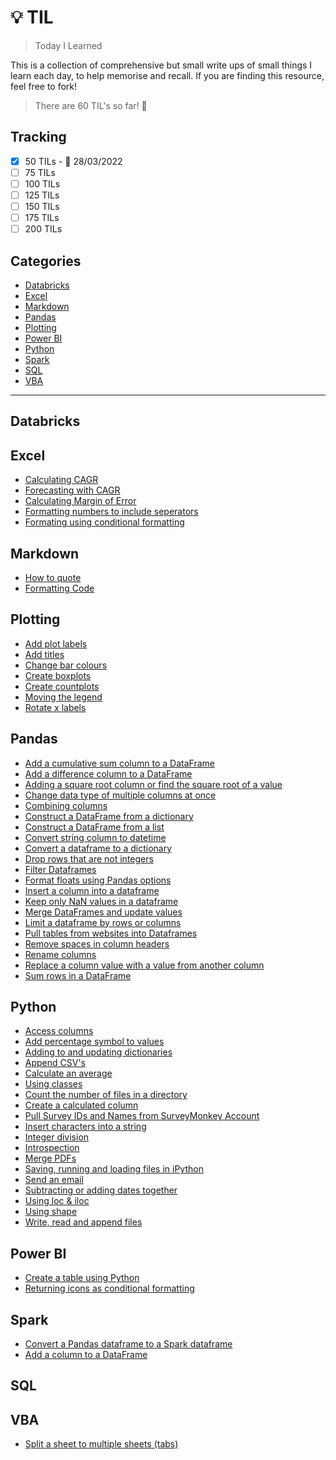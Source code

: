 # :bulb: TIL

> Today I Learned

This is a collection of comprehensive but small write ups of small things I learn each day, to help memorise and recall. If you are finding this resource, feel free to fork!

> There are 60 TIL's so far! :confetti_ball:

## Tracking

- [x] 50 TILs - :calendar: 28/03/2022
- [ ] 75 TILs
- [ ] 100 TILs
- [ ] 125 TILs
- [ ] 150 TILs
- [ ] 175 TILs
- [ ] 200 TILs

## Categories

- [Databricks](#databricks)
- [Excel](#excel)
- [Markdown](#markdown)
- [Pandas](#pandas)
- [Plotting](#plotting)
- [Power BI](#power-bi)
- [Python](#python)
- [Spark](#spark)
- [SQL](#sql)
- [VBA](#vba)

---

## Databricks

## Excel

- [Calculating CAGR](Excel/calculating_cagr.md)
- [Forecasting with CAGR](Excel/forecasting_with_cagr.md)
- [Calculating Margin of Error](/Excel/calculating_margin_of_error.md)
- [Formatting numbers to include seperators](Excel/formatting_numbers.md)
- [Formating using conditional formatting](Excel/conditional_formatting_row.md)

## Markdown

- [How to quote](Markdown/quote.md)
- [Formatting Code](Markdown/formatting_code.md)

## Plotting

- [Add plot labels](/Plotting/add_bar_labels.md)
- [Add titles](/Plotting/add_titles.md)
- [Change bar colours](/Plotting/colors.md)
- [Create boxplots](/Plotting/create_boxplots.md)
- [Create countplots](/Plotting/create_countplot.md)
- [Moving the legend](/Plotting/moving_legend.md)
- [Rotate x labels](/Plotting/rotate_xlabels.md)

## Pandas

- [Add a cumulative sum column to a DataFrame](/Pandas/add_cumulative_sum_column.md)
- [Add a difference column to a DataFrame](/Pandas/add_difference_column.md)
- [Adding a square root column or find the square root of a value](/Pandas/square_root.md)
- [Change data type of multiple columns at once](Pandas/change_data_type_multiple_columns.md)
- [Combining columns](Pandas/combining_columns.md)
- [Construct a DataFrame from a dictionary](Pandas/construct_dataframe_from_dictionary.md)
- [Construct a DataFrame from a list](/Pandas/construct_dataframe_from_list.md)
- [Convert string column to datetime](Pandas/convert_column_to_datetime.md)
- [Convert a dataframe to a dictionary](Pandas/convert_dataframe_to_dict.md)
- [Drop rows that are not integers](Pandas/drop_rows_not_integers.md)
- [Filter Dataframes](Pandas/filter_dataframe.md)
- [Format floats using Pandas options](Pandas/float_display_format.md)
- [Insert a column into a dataframe](/Pandas/insert_column.md)
- [Keep only NaN values in a dataframe](Pandas/keep_only_nan_values.md)
- [Merge DataFrames and update values](/Pandas/merge_dataframes_update_values.md)
- [Limit a dataframe by rows or columns](Pandas/restrict_dataframe_by_rows_columns.md)
- [Pull tables from websites into Dataframes](Pandas/pull_table_from_webpage.md)
- [Remove spaces in column headers](Pandas/remove_spaces_from_columns.md)
- [Rename columns](Pandas/rename_columns.md)
- [Replace a column value with a value from another column](Pandas/replace_value_with_value_from_column.md)
- [Sum rows in a DataFrame](/Pandas/sum_rows.md)

## Python

- [Access columns](Python/access_columns.md)
- [Add percentage symbol to values](Python/add_percentage_symbol.md)
- [Adding to and updating dictionaries](/Python/update_dictionary.md)
- [Append CSV's](Python/append_csvs.md)
- [Calculate an average](Python/calculate_average.md)
- [Using classes](/Python/classes.md)
- [Count the number of files in a directory](Python/count_files_in_directory.md)
- [Create a calculated column](Python/create_a_calculate_column.md)
- [Pull Survey IDs and Names from SurveyMonkey Account](Python/get_surveys_from_surveymonkey.md)
- [Insert characters into a string](Python/insert_characters_into_string.md)
- [Integer division](Python/integer_division.md)
- [Introspection](Python/introspection.md)
- [Merge PDFs](Python/merge_pdfs.md)
- [Saving, running and loading files in iPython](Python/save_files_ipython.md)
- [Send an email](Python/send_email.md)
- [Subtracting or adding dates together](Python/subtracting_or_adding_dates.md)
- [Using loc & iloc](Python/using_loc.md)
- [Using shape](Python/dataframe_shape.md)
- [Write, read and append files](Python/write_and_read_files.md)

## Power BI

- [Create a table using Python](/PowerBI/create_a_table_using_python.md)
- [Returning icons as conditional formatting](PowerBI/returning_icons.md)

## Spark

- [Convert a Pandas dataframe to a Spark dataframe](Spark/convert_pandas_to_spark.md)
- [Add a column to a DataFrame](/Spark/add_column_to_dataframe.md)

## SQL

## VBA

- [Split a sheet to multiple sheets (tabs)](VBA/split_sheet_to_multiple.md)
